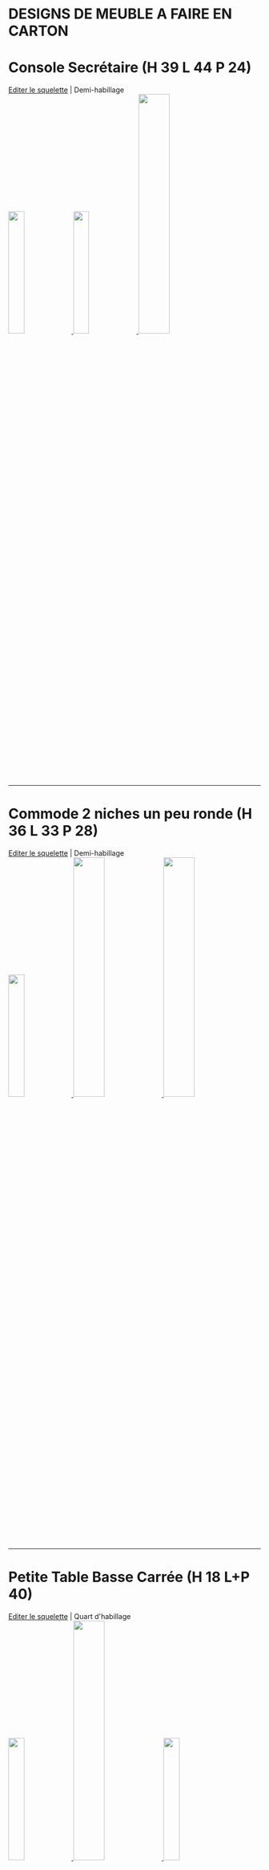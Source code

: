 # DESIGNS DE MEUBLE A FAIRE EN CARTON

# Console Secrétaire (H 39 L 44 P 24)
<a href="https://openjscad.xyz/#https://raw.githubusercontent.com/gilboonet/designs/master/MEUBLES/sq_ed0001.js">Editer le squelette</a> | Demi-habillage\
<a href="https://openjscad.xyz/#https://raw.githubusercontent.com/gilboonet/designs/master/MEUBLES/0001.obj">
  <img src="https://raw.githubusercontent.com/gilboonet/designs/master/MEUBLES/0001.png" width=25% height=25%>
</a>
<a href="https://raw.githubusercontent.com/gilboonet/designs/master/MEUBLES/sq0001.pdf">
  <img src="https://raw.githubusercontent.com/gilboonet/designs/master/MEUBLES/arrSq0001.jpg" width=25% height=25%>
</a>
<a href="https://raw.githubusercontent.com/gilboonet/designs/master/MEUBLES/mi0001.pdf">
  <img src="https://raw.githubusercontent.com/gilboonet/designs/master/MEUBLES/arrMi0001.jpg" width=35% height=35%>
</a>

***
# Commode 2 niches un peu ronde (H 36 L 33 P 28)
<a href="https://openjscad.xyz/#https://raw.githubusercontent.com/gilboonet/designs/master/MEUBLES/sq_ed0002.js">Editer le squelette</a> | Demi-habillage\
<a href="https://openjscad.xyz/#https://raw.githubusercontent.com/gilboonet/designs/master/MEUBLES/0002.obj">
  <img src="https://raw.githubusercontent.com/gilboonet/designs/master/MEUBLES/0002.png" width=25% height=25%>
</a>
<a href="https://raw.githubusercontent.com/gilboonet/designs/master/MEUBLES/sq0002.pdf">
  <img src="https://raw.githubusercontent.com/gilboonet/designs/master/MEUBLES/arrSq0002.jpg" width=35% height=35%>
</a>
<a href="https://raw.githubusercontent.com/gilboonet/designs/master/MEUBLES/mi0002.pdf">
  <img src="https://raw.githubusercontent.com/gilboonet/designs/master/MEUBLES/arrMi0002.jpg" width=35% height=35%>
</a>

***
# Petite Table Basse Carrée (H 18 L+P 40)
<a href="https://openjscad.xyz/#https://raw.githubusercontent.com/gilboonet/designs/master/MEUBLES/sq_ed0003.js">Editer le squelette</a> | Quart d'habillage\
<a href="https://openjscad.xyz/#https://raw.githubusercontent.com/gilboonet/designs/master/MEUBLES/0003.obj">
  <img src="https://raw.githubusercontent.com/gilboonet/designs/master/MEUBLES/0003.png" width=25% height=25%>
</a>
<a href="https://raw.githubusercontent.com/gilboonet/designs/master/MEUBLES/sq0003.pdf">
  <img src="https://raw.githubusercontent.com/gilboonet/designs/master/MEUBLES/arrSq0003.jpg" width=35% height=35%>
</a>
<a href="https://raw.githubusercontent.com/gilboonet/designs/master/MEUBLES/qu0003.pdf">
  <img src="https://raw.githubusercontent.com/gilboonet/designs/master/MEUBLES/arrQu0003.jpg" width=25% height=25%>
</a>

***
# Table Géométrique (H 23 L 43 P 37)
<a href="https://openjscad.xyz/#https://raw.githubusercontent.com/gilboonet/designs/master/MEUBLES/sq_ed0004.js">Editer le squelette</a> | Quart d'habillage\
<a href="https://openjscad.xyz/#https://raw.githubusercontent.com/gilboonet/designs/master/MEUBLES/0004.obj">
  <img src="https://raw.githubusercontent.com/gilboonet/designs/master/MEUBLES/0004.png" width=25% height=25%>
</a>
<a href="https://raw.githubusercontent.com/gilboonet/designs/master/MEUBLES/sq0004.pdf">
  <img src="https://raw.githubusercontent.com/gilboonet/designs/master/MEUBLES/arrSq0004.jpg" width=30% height=30%>
</a>
<a href="https://raw.githubusercontent.com/gilboonet/designs/master/MEUBLES/qu0004.pdf">
  <img src="https://raw.githubusercontent.com/gilboonet/designs/master/MEUBLES/arrQu0004.jpg" width=30% height=30%>
</a>

***
# Fauteuil Club Classique (H 62 L 43 P 24)
<a href="https://openjscad.xyz/#https://raw.githubusercontent.com/gilboonet/designs/master/MEUBLES/sq_ed0005.js">Editer le squelette</a> | Demi-habillage\
<a href="https://openjscad.xyz/#https://raw.githubusercontent.com/gilboonet/designs/master/MEUBLES/0005.obj">
  <img src="https://raw.githubusercontent.com/gilboonet/designs/master/MEUBLES/0005.png" width=25% height=25%>
</a>
<a href="https://raw.githubusercontent.com/gilboonet/designs/master/MEUBLES/sq0005.pdf">
  <img src="https://raw.githubusercontent.com/gilboonet/designs/master/MEUBLES/arrSq0005.jpg" width=35% height=35%>
</a>
<a href="https://raw.githubusercontent.com/gilboonet/designs/master/MEUBLES/mi0005.pdf">
  <img src="https://raw.githubusercontent.com/gilboonet/designs/master/MEUBLES/arrMi0005.jpg" width=35% height=40%>
</a>

***
# Commode galbée (H 43 L 39 P 30) 
<a href="https://openjscad.xyz/#https://raw.githubusercontent.com/gilboonet/designs/master/MEUBLES/sq_ed0006.js">Editer le squelette</a> | Demi-habillage avec 1 pied\
<a href="https://openjscad.xyz/#https://raw.githubusercontent.com/gilboonet/designs/master/MEUBLES/0006.obj">
  <img src="https://raw.githubusercontent.com/gilboonet/designs/master/MEUBLES/0006.png" width=25% height=25%>
</a>
<a href="https://raw.githubusercontent.com/gilboonet/designs/master/MEUBLES/sq0006.pdf">
  <img src="https://raw.githubusercontent.com/gilboonet/designs/master/MEUBLES/arrSq0006.jpg" width=40% height=40%>
</a>
<a href="https://raw.githubusercontent.com/gilboonet/designs/master/MEUBLES/mi0006.pdf">
  <img src="https://raw.githubusercontent.com/gilboonet/designs/master/MEUBLES/arrMi0006.jpg" width=30% height=30%>
</a>

***
# *Buffet Galbé (base) (H 78 L 140 P 57)
<a href="https://openjscad.xyz/#https://raw.githubusercontent.com/gilboonet/designs/master/MEUBLES/sq_ed0007.js">Editer le squelette</a> | Habillage\
<a href="https://openjscad.xyz/#https://raw.githubusercontent.com/gilboonet/designs/master/MEUBLES/0007.obj">
  <img src="https://raw.githubusercontent.com/gilboonet/designs/master/MEUBLES/0007.png" width=25% height=25%>
</a>
<a href="https://raw.githubusercontent.com/gilboonet/designs/master/MEUBLES/sq0007.pdf">
  <img src="https://raw.githubusercontent.com/gilboonet/designs/master/MEUBLES/arrSq0007.jpg" width=50% height=50%>
</a>

***
# Meuble TV en Coin (H+P 40 L 120)
<a href="https://openjscad.xyz/#https://raw.githubusercontent.com/gilboonet/designs/master/MEUBLES/sq_ed0008.js">Editer le squelette</a> | Demi-habillage\
<a href="https://openjscad.xyz/#https://raw.githubusercontent.com/gilboonet/designs/master/MEUBLES/0008.obj">
  <img src="https://raw.githubusercontent.com/gilboonet/designs/master/MEUBLES/0008.png" width=25% height=25%>
</a>
<a href="https://raw.githubusercontent.com/gilboonet/designs/master/MEUBLES/sq0008.pdf">
  <img src="https://raw.githubusercontent.com/gilboonet/designs/master/MEUBLES/arrSq0008.jpg" width=30% height=30%>
</a>
<a href="https://raw.githubusercontent.com/gilboonet/designs/master/MEUBLES/mi0008.pdf">
  <img src="https://raw.githubusercontent.com/gilboonet/designs/master/MEUBLES/arrMi0008.jpg" width=30% height=30%>
</a>

***
# Meuble rond (H 78 L 80 P 20)
<a href="https://openjscad.xyz/#https://raw.githubusercontent.com/gilboonet/designs/master/MEUBLES/sq_ed0009.js">Editer le squelette</a> | Quart d'habillage\
<a href="https://openjscad.xyz/#https://raw.githubusercontent.com/gilboonet/designs/master/MEUBLES/0009.obj">
  <img src="https://raw.githubusercontent.com/gilboonet/designs/master/MEUBLES/0009.png" width=25% height=25%>
</a>
<a href="https://raw.githubusercontent.com/gilboonet/designs/master/MEUBLES/sq0009.pdf">
  <img src="https://raw.githubusercontent.com/gilboonet/designs/master/MEUBLES/arrSq0009.jpg" width=27% height=27%>
</a>
<a href="https://raw.githubusercontent.com/gilboonet/designs/master/MEUBLES/qu0009.pdf">
  <img src="https://raw.githubusercontent.com/gilboonet/designs/master/MEUBLES/arrQu0009.jpg" width=40% height=40%>
</a>

***
# Mini chevet cubique (H 20 L+P 18)

<a href="https://openjscad.xyz/#https://raw.githubusercontent.com/gilboonet/designs/master/MEUBLES/0010/sq_ed0010.js">Editer le squelette</a>\
<a href="https://openjscad.xyz/#https://raw.githubusercontent.com/gilboonet/designs/master/MEUBLES/0010/0010.obj">
  <img src="https://raw.githubusercontent.com/gilboonet/designs/master/MEUBLES/0010/0010.png" width=25% height=25%>
</a>
<a href="https://raw.githubusercontent.com/gilboonet/designs/master/MEUBLES/0010/sq0010.pdf">
  <img src="https://raw.githubusercontent.com/gilboonet/designs/master/MEUBLES/0010/arrSq0010.png" width=28% height=28%>
</a>
<a href="https://raw.githubusercontent.com/gilboonet/designs/master/MEUBLES/0010/hb0010.pdf">
  <img src="https://raw.githubusercontent.com/gilboonet/designs/master/MEUBLES/0010/arrHb0010.png" width=20% height=20%>
</a>

***
# Mini chevet cubique biseauté (H 20 L+P 18)

<a href="https://openjscad.xyz/#https://raw.githubusercontent.com/gilboonet/designs/master/MEUBLES/0011/0011.obj">
  <img src="https://raw.githubusercontent.com/gilboonet/designs/master/MEUBLES/0011/0011.png" width=25% height=25%>
</a>
<a href="https://raw.githubusercontent.com/gilboonet/designs/master/MEUBLES/0011/sq0011.pdf">
  <img src="https://raw.githubusercontent.com/gilboonet/designs/master/MEUBLES/0011/arrSq0011.png" width=28% height=28%>
</a>
<a href="https://raw.githubusercontent.com/gilboonet/designs/master/MEUBLES/0011/hb0011.pdf">
  <img src="https://raw.githubusercontent.com/gilboonet/designs/master/MEUBLES/0011/arrHb0011.png" width=24% height=24%>
</a>

***
# Etagère Colonne 2 niches (H80 L+P 33)

Nécessite 5 plaques de 80 x 45 cm, 4 plaques de 80 x 35 cm et 3 plaques de 45 x 35 cm

<img src="https://raw.githubusercontent.com/gilboonet/designs/master/MEUBLES/0014/0014.png" width=25% height=25%><a href="https://raw.githubusercontent.com/gilboonet/designs/master/MEUBLES/0014/GabaritComplet.pdf">
  <img src="https://raw.githubusercontent.com/gilboonet/designs/master/MEUBLES/0014/GabaritComplet.png" width=30% height=30%>
</a>

***
# Buffet galbé 4 tiroirs

<a href="https://raw.githubusercontent.com/gilboonet/designs/master/MEUBLES/0015/squelette_4x5.svg">Demi-squelette</a> <a href="https://raw.githubusercontent.com/gilboonet/designs/master/MEUBLES/0015/habillage.svg">Demi-habillage</a>
<img src="https://raw.githubusercontent.com/gilboonet/designs/master/MEUBLES/0015/0015.png" width=25% height=25%>
